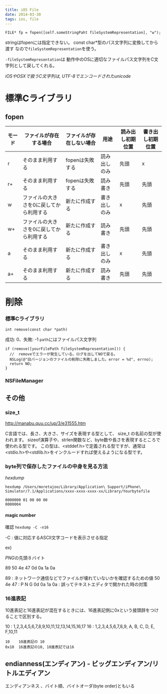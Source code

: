 ```yaml
---
title: iOS File
date: 2014-03-30
tags: ios, file
---
```



`FILE* fp = fopen([self.someStringPaht fileSystemRepresentation], "w");`

stringはfopenには指定できない。 const char*型のパス文字列に変換してから渡す
なので`fileSystemRepresentation`を使う。

`-fileSystemRepresentation`は
動作中のOSに適切なファイルパス文字列をC文字列として戻してくれる。

*iOSやOSXで扱うC文字列は, UTF-8でエンコードされたunicode*

# 標準Cライブラリ

## fopen

モード | ファイルが存在する場合 | ファイルが存在しない場合 | 用途 | 読み出し初期位置 | 書き出し初期位置
--- | --- | --- | --- | --- | ---
r | そのまま利用する | fopenは失敗する | 読み出しのみ | 先頭 | x
r+ | そのまま利用する | fopenは失敗する | 読み書き | 先頭 | 先頭
w | ファイルの大きさを0に戻してから利用する | 新たに作成する | 書き出しのみ | x | 先頭
w+ | ファイルの大きさを0に戻してから利用する | 新たに作成する | 読み書き | 先頭 | 先頭
a | そのまま利用する | 新たに作成する | 書き出しのみ | x | 先頭
a+ | そのまま利用する | 新たに作成する | 読み書き | 先頭 | 先頭


# 削除

### 標準Cライブラリ
```
int remove(const char *path)
```
成功: 0、失敗: -1
`path`にはファイルパス文字列

```
if (remove([yourFilePath fileSystemRepresentation])) {
  //  removeでエラーが発生している。ログを出してNOで戻る。
  NSLog(@"旧バージョンのファイルの削除に失敗しました。error = %d", errno);
  return NO;
}
```

### NSFileManager


## その他

### size_t

<http://manabu.quu.cc/up/3/e31555.htm>

C言語では、長さ、大きさ、サイズを表現する型として、 size_t の名前の型が使われます。
sizeof演算子や、strlen関数など、byte数や長さを表現するところで使われる型です。
この型は、<stddef.h>で定義される型ですが、通常は<stdio.h>や<stdlib.h>をインクルードすれば使えるようになる型です。


### byte列で保存したファイルの中身を見る方法

*hexdump*

`hexdump /Users/moretajoo/Library/Application\ Support/iPhone\ Simulator/7.1/Applications/xxxx-xxxx-xxxx-xx/Library/Yourbytefile`

```
0000000 01 00 00 00
0000004
```

#### magic number

確認
`hexdump -C -n16`

-C : 値に対応するASCII文字コードを表示させる指定

ex)

*PNG*の先頭８バイト

89 50 4e 47 0d 0a 1a 0a

89 : ネットワーク通信などでファイルが壊れていないかを確認するための値
50 4e 47 : P N G
0d 0a 1a 0a : 誤ってテキストエディタで開かれた時の対策

### 16進表記

10進表記と16進表記が混在するときには、16進表記側に0xという接頭辞をつけることで区別する。

10 : 1,2,3,4,5,6,7,8,9,10,11,12,13,14,15,16,17
16 : 1,2,3,4,5,6,7,8,9, A, B, C, D, E, F,10,11

```
10    10進表記の 10
0x10  16進表記の10, 10進表記では16
```

## endianness(エンディアン) - ビッグエンディアン/リトルエディアン

エンディアンネス 、バイト順、バイトオーダ(byte order)ともいる



